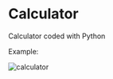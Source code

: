 # Calculator
Calculator coded with Python

Example:

![calculator](https://user-images.githubusercontent.com/59586689/127433412-66e47d48-5ded-4ee2-865d-0dcc600f080f.png)
